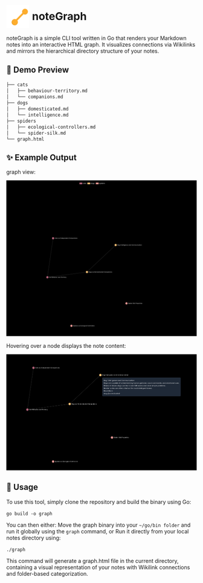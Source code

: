 <img src="demo/logo.png" align="left" width="60" style="margin-right: 8px;" />
<h1 style="margin-top: 0; line-height: 60px;">noteGraph</h1>

noteGraph is a simple CLI tool written in Go that renders your Markdown notes into an interactive HTML graph.
It visualizes connections via Wikilinks and mirrors the hierarchical directory structure of your notes.

## 📂 Demo Preview

```
├── cats
│   ├── behaviour-territory.md
│   └── companions.md
├── dogs
│   ├── domesticated.md
│   └── intelligence.md
├── spiders
│   ├── ecological-controllers.md
│   └── spider-silk.md
└── graph.html
```
## ✨ Example Output

graph view:

![demo image](https://github.com/hendr1km/noteGraph/blob/main/demo/screen0.png)

Hovering over a node displays the note content:

![demo image](https://github.com/hendr1km/noteGraph/blob/main/demo/screen1.png)


## 🚀 Usage

To use this tool, simply clone the repository and build the binary using Go:
```
go build -o graph
```
You can then either:
Move the graph binary into your `~/go/bin folder` and run it globally using the `graph` command, or 
Run it directly from your local notes directory using:
```
./graph
```
This command will generate a graph.html file in the current directory, containing a visual representation of your notes with Wikilink connections and folder-based categorization.
